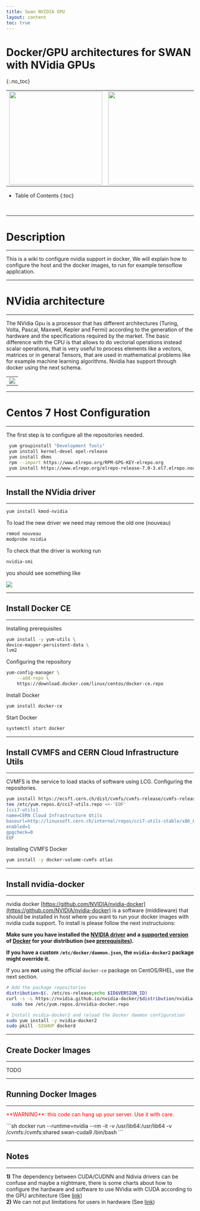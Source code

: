 ```yaml
---
title: Swan NVIDIA GPU
layout: content
toc: true
---
```


# Docker/GPU architectures for SWAN with NVidia GPUs

{:.no_toc}

<table style="width:100%">
  <tr>
    <td colspan="2" style="text-align:center"><img src="{{ site.baseurl }}/img/logo_swan_letters.png" style="width:250px"/></td>
    <td style="text-align:center"><img src="{{ site.baseurl }}/img/nvidiacuda.png" style="width:250px" /></td>
  </tr>
</table>

* Table of Contents
{:toc}
<br>


-----------
# Description
-----------
This is a wiki to configure nvidia support in docker, We will explain how to configure the host and the docker images, to run for example tensoflow application.

-----------
# NVidia architecture
-----------
The NVidia Gpu is a processor that has different architectures (Turing, Volta, Pascal, Maxwell, Kepler and Fermi) according to the generation of the hardware and the specifications required by the market.
The basic difference with the CPU is that allows to do vectorial operations instead scalar operations, that is very useful to process elements like a vectors, matrices or in general Tensors, that are used in mathematical problems like for example machine learning algorithms.
Nvidia has support through docker using the next schema.


<table style="width:100%">
  <tr>
   <td style="text-align:center"><img src="https://devblogs.nvidia.com/wp-content/uploads/2016/06/nvidia-docker.png"  /></td>
  </tr>
</table>


-----------
# Centos 7 Host Configuration
-----------

The first step is to configure all the repositories needed.
```sh
 yum groupinstall "Development Tools"
 yum install kernel-devel epel-release
 yum install dkms
 rpm --import https://www.elrepo.org/RPM-GPG-KEY-elrepo.org
 yum install https://www.elrepo.org/elrepo-release-7.0-3.el7.elrepo.noarch.rpm
```

-----------
## Install the NVidia driver
-----------

```sh
yum install kmod-nvidia
```

To load the new driver we need may remove the old one (nouveau)
```sh
rmmod nouveau
modprobe nvidia
```

To check that the driver is working run 
```sh
nvidia-smi
```

you should see something like

<img src='{{ site.baseurl }}/img/nvidia-smi-example.png'/>

-----------
## Install Docker CE
-----------

Installing prerequisites
```sh
yum install -y yum-utils \
device-mapper-persistent-data \
lvm2
```

Configuring the repository
```sh
yum-config-manager \
    --add-repo \
    https://download.docker.com/linux/centos/docker-ce.repo
```

Install Docker
```sh
yum install docker-ce
```

Start Docker
```sh
systemctl start docker
```

-----------
## Install CVMFS and CERN Cloud Infrastructure Utils
-----------

CVMFS is the service to load stacks of software using LCG.
Configuring the repositories.

```sh
yum install https://ecsft.cern.ch/dist/cvmfs/cvmfs-release/cvmfs-release-latest.noarch.rpm
tee /etc/yum.repos.d/cci7-utils.repo <<-'EOF'
[cci7-utils]
name=CERN Cloud Infrastructure Utils
baseurl=http://linuxsoft.cern.ch/internal/repos/cci7-utils-stable/x86_64/os/
enabled=1
gpgcheck=0
EOF
```

Installing CVMFS Docker

```sh
yum install -y docker-volume-cvmfs atlas
```

-----------
## Install nvidia-docker
-----------
nvidia docker [https://github.com/NVIDIA/nvidia-docker](https://github.com/NVIDIA/nvidia-docker) is a software (middleware) that should be installed in host where you want to run your docker images with nvidia cuda support.
To install is please follow the next instructuions:

**Make sure you have installed the [NVIDIA driver](https://github.com/NVIDIA/nvidia-docker/wiki/Frequently-Asked-Questions#how-do-i-install-the-nvidia-driver) and a [supported version](https://github.com/NVIDIA/nvidia-docker/wiki/Frequently-Asked-Questions#which-docker-packages-are-supported) of [Docker](https://docs.docker.com/engine/installation/) for your distribution (see [prerequisites](https://github.com/NVIDIA/nvidia-docker/wiki/Installation-(version-2.0)#prerequisites)).**

**If you have a custom `/etc/docker/daemon.json`, the `nvidia-docker2` package might override it.**  

If you are **not** using the official `docker-ce` package on CentOS/RHEL, use the next section.

```sh
# Add the package repositories
distribution=$(. /etc/os-release;echo $ID$VERSION_ID)
curl -s -L https://nvidia.github.io/nvidia-docker/$distribution/nvidia-docker.repo | \
  sudo tee /etc/yum.repos.d/nvidia-docker.repo

# Install nvidia-docker2 and reload the Docker daemon configuration
sudo yum install -y nvidia-docker2
sudo pkill -SIGHUP dockerd
```


-----------
## Create Docker Images
-----------
TODO

-----------
## Running Docker Images
-----------

<p style='color:red'>**WARNING**: this code can hang up your server. Use it with care.</p>
```sh
docker run --runtime=nvidia --rm -it -v /usr/lib64:/usr/lib64 -v /cvmfs:/cvmfs:shared swan-cuda9 /bin/bash
```

-----------
## Notes
-----------
<b>1)</b> The dependency between CUDA/CUDNN and Ndivia drivers can be confuse and maybe a nightmare, there is some charts about how to configure the hardware and software to use NVidia with CUDA according to the GPU architecture (See [link](https://docs.nvidia.com/deploy/cuda-compatibility/index.html)) <br>
<b>2)</b> We can not put limitations for users in hardware (See [link](https://github.com/nvidia/nvidia-docker/wiki/Frequently-Asked-Questions#can-i-limit-the-gpu-resources-eg-bandwidth-memory-cuda-cores-taken-by-a-container)) <br>
